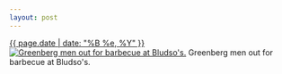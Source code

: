 ```yaml
---
layout: post
---
```


<p>
  <time><a href="/245">{{ page.date | date: "%B %e, %Y" }}</a></time>
  <a href="/245"><img src="{{ site.assets_url }}/245-640.jpg" srcset="{{ site.assets_url }}/245-1280.jpg 1280w, {{ site.assets_url }}/245-960.jpg 960w, {{ site.assets_url }}/245-640.jpg 640w, {{ site.assets_url }}/245-320.jpg 320w" sizes="(min-width: 700px) 50vw, calc(100vw - 2rem)" alt="Greenberg men out for barbecue at Bludso&#x27;s." /></a>
  <span>Greenberg men out for barbecue at Bludso&#x27;s.</span>
</p>
